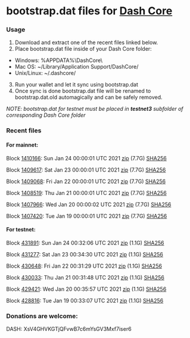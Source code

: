 # bootstrap.dat files for [Dash Core](https://github.com/dashpay/dash)

### Usage

1. Download and extract one of the recent files linked below.
2. Place bootstrap.dat file inside of your Dash Core folder:
 - Windows: %APPDATA%\DashCore\
 - Mac OS: ~/Library/Application Support/DashCore/
 - Unix/Linux: ~/.dashcore/
3. Run your wallet and let it sync using bootstrap.dat
4. Once sync is done bootstrap.dat file will be renamed to bootstrap.dat.old automagically and can be safely removed.

_NOTE: bootstrap.dat for testnet must be placed in **testnet3** subfolder of corresponding Dash Core folder_

### Recent files

#### For mainnet:

Block [1410166](https://insight.dash.org/insight/block/0000000000000015d8aa9c9faf379bb545a843f7c55f9edca28d2ca3d9cead38): Sun Jan 24 00:00:01 UTC 2021 [zip](https://dash-bootstrap.ams3.digitaloceanspaces.com/mainnet/2021-01-24/bootstrap.dat.zip) (7.7G) [SHA256](https://dash-bootstrap.ams3.digitaloceanspaces.com/mainnet/2021-01-24/sha256.txt)

Block [1409617](https://insight.dash.org/insight/block/000000000000000198d80b49aac52fa7e21df7e6319db859a33699e747bfaf24): Sat Jan 23 00:00:01 UTC 2021 [zip](https://dash-bootstrap.ams3.digitaloceanspaces.com/mainnet/2021-01-23/bootstrap.dat.zip) (7.7G) [SHA256](https://dash-bootstrap.ams3.digitaloceanspaces.com/mainnet/2021-01-23/sha256.txt)

Block [1409068](https://insight.dash.org/insight/block/000000000000000e0fdfc15cec66782c6e5b77fa61bff55cce86b44b9b0136e6): Fri Jan 22 00:00:01 UTC 2021 [zip](https://dash-bootstrap.ams3.digitaloceanspaces.com/mainnet/2021-01-22/bootstrap.dat.zip) (7.7G) [SHA256](https://dash-bootstrap.ams3.digitaloceanspaces.com/mainnet/2021-01-22/sha256.txt)

Block [1408519](https://insight.dash.org/insight/block/000000000000000839183ae39cd1653513aa8bcd959b5a43228a076b9384d9f8): Thu Jan 21 00:00:01 UTC 2021 [zip](https://dash-bootstrap.ams3.digitaloceanspaces.com/mainnet/2021-01-21/bootstrap.dat.zip) (7.7G) [SHA256](https://dash-bootstrap.ams3.digitaloceanspaces.com/mainnet/2021-01-21/sha256.txt)

Block [1407966](https://insight.dash.org/insight/block/000000000000001102893282491bab4ccd4789187fe64d03b14e0033a7fe440c): Wed Jan 20 00:00:02 UTC 2021 [zip](https://dash-bootstrap.ams3.digitaloceanspaces.com/mainnet/2021-01-20/bootstrap.dat.zip) (7.7G) [SHA256](https://dash-bootstrap.ams3.digitaloceanspaces.com/mainnet/2021-01-20/sha256.txt)

Block [1407420](https://insight.dash.org/insight/block/00000000000000191890ce40ea4d0fb856e77056cb3e0111da501e049b1c03ab): Tue Jan 19 00:00:01 UTC 2021 [zip](https://dash-bootstrap.ams3.digitaloceanspaces.com/mainnet/2021-01-19/bootstrap.dat.zip) (7.7G) [SHA256](https://dash-bootstrap.ams3.digitaloceanspaces.com/mainnet/2021-01-19/sha256.txt)


#### For testnet:

Block [431891](https://testnet-insight.dashevo.org/insight/block/00000134d2699b70db3583dbaf46c87c3a94f8cef81cb1eaa6255a9057c03517): Sun Jan 24 00:32:06 UTC 2021 [zip](https://dash-bootstrap.ams3.digitaloceanspaces.com/testnet/2021-01-24/bootstrap.dat.zip) (1.1G) [SHA256](https://dash-bootstrap.ams3.digitaloceanspaces.com/testnet/2021-01-24/sha256.txt)

Block [431277](https://testnet-insight.dashevo.org/insight/block/0000011e5b7af6656133604537b5c0ba09c390fa788d413d578f6985a58f095a): Sat Jan 23 00:34:30 UTC 2021 [zip](https://dash-bootstrap.ams3.digitaloceanspaces.com/testnet/2021-01-23/bootstrap.dat.zip) (1.1G) [SHA256](https://dash-bootstrap.ams3.digitaloceanspaces.com/testnet/2021-01-23/sha256.txt)

Block [430648](https://testnet-insight.dashevo.org/insight/block/0000010584d39c7a2ed8866cadb4edb5b91cba9b5209adf7fe28be312a03c3dd): Fri Jan 22 00:31:29 UTC 2021 [zip](https://dash-bootstrap.ams3.digitaloceanspaces.com/testnet/2021-01-22/bootstrap.dat.zip) (1.1G) [SHA256](https://dash-bootstrap.ams3.digitaloceanspaces.com/testnet/2021-01-22/sha256.txt)

Block [430033](https://testnet-insight.dashevo.org/insight/block/000001e846e2a0ad56263043f4960c9da57dcdbdea9a917ad685a32339013c69): Thu Jan 21 00:31:48 UTC 2021 [zip](https://dash-bootstrap.ams3.digitaloceanspaces.com/testnet/2021-01-21/bootstrap.dat.zip) (1.1G) [SHA256](https://dash-bootstrap.ams3.digitaloceanspaces.com/testnet/2021-01-21/sha256.txt)

Block [429421](https://testnet-insight.dashevo.org/insight/block/000000286773188f76df855540866f1c43b6b6c955bd9d784bdd6dce0ce62764): Wed Jan 20 00:35:57 UTC 2021 [zip](https://dash-bootstrap.ams3.digitaloceanspaces.com/testnet/2021-01-20/bootstrap.dat.zip) (1.1G) [SHA256](https://dash-bootstrap.ams3.digitaloceanspaces.com/testnet/2021-01-20/sha256.txt)

Block [428816](https://testnet-insight.dashevo.org/insight/block/00000198bed5b8619b44cf4675276857f1d4be4c93a1e72b8ea055e060cc2ce5): Tue Jan 19 00:33:07 UTC 2021 [zip](https://dash-bootstrap.ams3.digitaloceanspaces.com/testnet/2021-01-19/bootstrap.dat.zip) (1.1G) [SHA256](https://dash-bootstrap.ams3.digitaloceanspaces.com/testnet/2021-01-19/sha256.txt)


### Donations are welcome:

DASH: XsV4GHVKGTjQFvwB7c6mYsGV3Mxf7iser6
